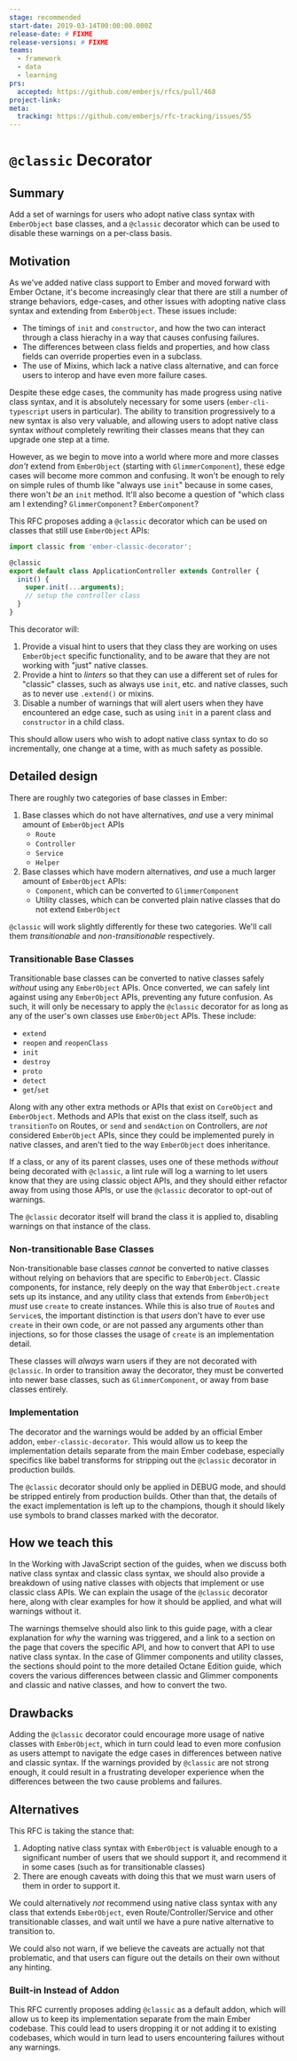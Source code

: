 ```yaml
---
stage: recommended
start-date: 2019-03-14T00:00:00.000Z
release-date: # FIXME
release-versions: # FIXME
teams:
  - framework
  - data
  - learning
prs:
  accepted: https://github.com/emberjs/rfcs/pull/468
project-link:
meta:
  tracking: https://github.com/emberjs/rfc-tracking/issues/55
---
```


# `@classic` Decorator

## Summary

Add a set of warnings for users who adopt native class syntax with
`EmberObject` base classes, and a `@classic` decorator which can be used to
disable these warnings on a per-class basis.

## Motivation

As we've added native class support to Ember and moved forward with Ember
Octane, it's become increasingly clear that there are still a number of strange
behaviors, edge-cases, and other issues with adopting native class syntax and
extending from `EmberObject`. These issues include:

- The timings of `init` and `constructor`, and how the two can interact through
  a class hierachy in a way that causes confusing failures.
- The differences between class fields and properties, and how class fields can
  override properties even in a subclass.
- The use of Mixins, which lack a native class alternative, and can force users
  to interop and have even more failure cases.

Despite these edge cases, the community has made progress using native class
syntax, and it is absolutely necessary for some users (`ember-cli-typescript`
users in particular). The ability to transition progressively to a new syntax is
also very valuable, and allowing users to adopt native class syntax _without_
completely rewriting their classes means that they can upgrade one step at a
time.

However, as we begin to move into a world where more and more classes _don't_
extend from `EmberObject` (starting with `GlimmerComponent`), these edge cases
will become more common and confusing. It won't be enough to rely on simple
rules of thumb like "always use `init`" because in some cases, there won't _be_
an `init` method. It'll also become a question of "which class am I extending?
`GlimmerComponent`? `EmberComponent`?

This RFC proposes adding a `@classic` decorator which can be used on classes
that still use `EmberObject` APIs:

```js
import classic from 'ember-classic-decorator';

@classic
export default class ApplicationController extends Controller {
  init() {
    super.init(...arguments);
    // setup the controller class
  }
}
```

This decorator will:

1. Provide a visual hint to users that they class they are working on uses
   `EmberObject` specific functionality, and to be aware that they are not
   working with "just" native classes.
2. Provide a hint to _linters_ so that they can use a different set of rules for
   "classic" classes, such as always use `init`, etc. and native classes, such
   as to never use `.extend()` or mixins.
3. Disable a number of warnings that will alert users when they have encountered
   an edge case, such as using `init` in a parent class and `constructor` in a
   child class.

This should allow users who wish to adopt native class syntax to do so
incrementally, one change at a time, with as much safety as possible.

## Detailed design

There are roughly two categories of base classes in Ember:

1. Base classes which do not have alternatives, _and_ use a very minimal amount
   of `EmberObject` APIs
   - `Route`
   - `Controller`
   - `Service`
   - `Helper`
2. Base classes which have modern alternatives, _and_ use a much larger amount
   of `EmberObject` APIs:
   - `Component`, which can be converted to `GlimmerComponent`
   - Utility classes, which can be converted plain native classes that do not
     extend `EmberObject`

`@classic` will work slightly differently for these two categories. We'll call
them _transitionable_ and _non-transitionable_ respectively.

### Transitionable Base Classes

Transitionable base classes can be converted to native classes safely _without_
using any `EmberObject` APIs. Once converted, we can safely lint against using
any `EmberObject` APIs, preventing any future confusion. As such, it will only
be necessary to apply the `@classic` decorator for as long as any of the user's
own classes use `EmberObject` APIs. These include:

- `extend`
- `reopen` and `reopenClass`
- `init`
- `destroy`
- `proto`
- `detect`
- `get`/`set`

Along with any other extra methods or APIs that exist on `CoreObject` and
`EmberObject`. Methods and APIs that exist on the class itself, such as
`transitionTo` on Routes, or `send` and `sendAction` on Controllers, are _not_
considered `EmberObject` APIs, since they could be implemented purely in native
classes, and aren't tied to the way `EmberObject` does inheritance.

If a class, or any of its parent classes, uses one of these methods _without_
being decorated with `@classic`, a lint rule will log a warning to let users
know that they are using classic object APIs, and they should either refactor
away from using those APIs, or use the `@classic` decorator to opt-out of
warnings.

The `@classic` decorator itself will brand the class it is applied to, disabling
warnings on that instance of the class.

### Non-transitionable Base Classes

Non-transitionable base classes _cannot_ be converted to native classes without
relying on behaviors that are specific to `EmberObject`. Classic components, for
instance, rely deeply on the way that `EmberObject.create` sets up its instance,
and any utility class that extends from `EmberObject` _must_ use `create` to
create instances. While this is also true of `Route`s and `Service`s, the
important distinction is that _users_ don't have to ever use `create` in their
own code, or are not passed any arguments other than injections, so for those
classes the usage of `create` is an implementation detail.

These classes will _always_ warn users if they are not decorated with
`@classic`. In order to transition away the decorator, they must be converted
into newer base classes, such as `GlimmerComponent`, or away from base classes
entirely.

### Implementation

The decorator and the warnings would be added by an official Ember addon,
`ember-classic-decorator`. This would allow us to keep the implementation
details separate from the main Ember codebase, especially specifics like babel
transforms for stripping out the `@classic` decorator in production builds.

The `@classic` decorator should only be applied in DEBUG mode, and should be
stripped entirely from production builds. Other than that, the details of the
exact implementation is left up to the champions, though it should likely use
symbols to brand classes marked with the decorator.

## How we teach this

In the Working with JavaScript section of the guides, when we discuss both
native class syntax and classic class syntax, we should also provide a breakdown
of using native classes with objects that implement or use classic class APIs.
We can explain the usage of the `@classic` decorator here, along with clear
examples for how it should be applied, and what will warnings without it.

The warnings themselve should also link to this guide page, with a clear
explanation for _why_ the warning was triggered, and a link to a section on the
page that covers the specific API, and how to convert that API to use native
class syntax. In the case of Glimmer components and utility classes, the
sections should point to the more detailed Octane Edition guide, which covers
the various differences between classic and Glimmer components and classic and
native classes, and how to convert the two.

## Drawbacks

Adding the `@classic` decorator could encourage more usage of native classes
with `EmberObject`, which in turn could lead to even more confusion as users
attempt to navigate the edge cases in differences between native and classic
syntax. If the warnings provided by `@classic` are not strong enough, it could
result in a frustrating developer experience when the differences between the
two cause problems and failures.

## Alternatives

This RFC is taking the stance that:

1. Adopting native class syntax with `EmberObject` is valuable enough to a
   significant number of users that we should support it, and recommend it in
   some cases (such as for transitionable classes)
2. There are enough caveats with doing this that we must warn users of them in
   order to support it.

We could alternatively _not_ recommend using native class syntax with any class
that extends `EmberObject`, even Route/Controller/Service and other
transitionable classes, and wait until we have a pure native alternative to
transition to.

We could also not warn, if we believe the caveats are actually not that
problematic, and that users can figure out the details on their own without any
hinting.

### Built-in Instead of Addon

This RFC currently proposes adding `@classic` as a default addon, which will
allow us to keep its implementation separate from the main Ember codebase. This
could lead to users dropping it or not adding it to existing codebases, which
would in turn lead to users encountering failures without any warnings.
